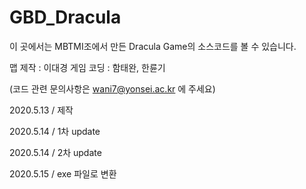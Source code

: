 # GBD_Dracula

이 곳에서는 MBTMI조에서 만든 Dracula Game의 소스코드를 볼 수 있습니다. 

맵 제작 : 이대경
게임 코딩 : 함태완, 한륜기

(코드 관련 문의사항은 wani7@yonsei.ac.kr 에 주세요)

2020.5.13 / 제작

2020.5.14 / 1차 update

2020.5.14 / 2차 update

2020.5.15 / exe 파일로 변환
